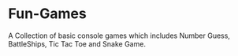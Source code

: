 # Fun-Games
A Collection of basic console games which includes Number Guess, BattleShips, Tic Tac Toe and Snake Game.
